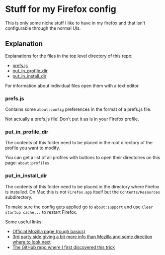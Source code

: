 # Stuff for my Firefox config

This is only some niche stuff I like to have in my firefox and that isn't configurable through the normal UIs.

## Explanation

Explanations for the files in the top level directory of this repo:

- [prefs.js](#prefsjs)
- [put_in_profile_dir](#put_in_profile_dir)
- [put_in_install_dir](#put_in_install_dir)

For information about individual files open them with a text editor.

### prefs.js

Contains some `about:config` preferences in the format of a prefs.js file.

Not actually a prefs.js file! Don't put it as is in your Firefox profile.

### put_in_profile_dir

The contents of this folder need to be placed in the root directory of the profile you want to modify.

You can get a list of all profiles with buttons to open their directories on this page: `about:profiles`

### put_in_install_dir

The contents of this folder need to be placed in the directory where Firefox is installed.
On Mac this is not `Firefox.app` itself but the `Contents/Resources` subdirectory.

To make sure the config gets applied go to `about:support` and use `Clear startup cache...` to restart Firefox.

Some useful links:

- [Official Mozilla page (rough basics)](https://support.mozilla.org/en-US/kb/customizing-firefox-using-autoconfig)
- [3rd party side giving a bit more info than Mozilla and some direction where to look next](https://www.userchrome.org/what-is-userchrome-js.html)
- [The GitHub repo where I first discovered this trick](https://github.com/xiaoxiaoflood/firefox-scripts)
